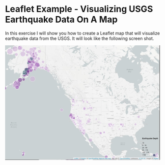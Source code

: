 # Leaflet Example - Visualizing USGS Earthquake Data On A Map

In this exercise I will show you how to create a Leaflet map that will visualize earthquake data from the USGS. It will look like the following screen shot.

![map1](Images/viz1.jpg)